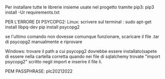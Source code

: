 Per installare tutte le librerie insieme usate nel progetto tramite pip3:
pip3 install -Ur requirements.txt 

PER L'ERRORE DI PSYCOPG2: 
Linux: 
  scrivere sul terminal :
  sudo apt-get install libpq-dev
  pip install psycopg2
  
  se l'ultimo comando non dovesse comunque funzionare, scaricare il file .tar di psycopg2 manualmente e riprovare
  
 Windows: 
  trovare il path a cui psycopg2 dovrebbe essere installato(sapete di essere nella cartella corretta quando nei file di sqlalchemy trovate "import psycopg2" scritto negli import e inserire il file li. 

PEM PASSPHRASE: 
  plc20212022